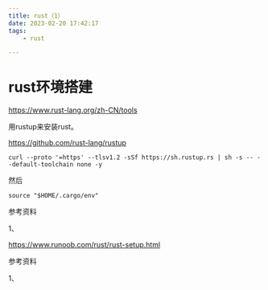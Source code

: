 ```yaml
---
title: rust（1）
date: 2023-02-20 17:42:17
tags:
	- rust

---
```




# rust环境搭建

https://www.rust-lang.org/zh-CN/tools

用rustup来安装rust。

https://github.com/rust-lang/rustup

```
curl --proto '=https' --tlsv1.2 -sSf https://sh.rustup.rs | sh -s -- --default-toolchain none -y
```

然后

```
source "$HOME/.cargo/env"
```



参考资料

1、

https://www.runoob.com/rust/rust-setup.html

参考资料

1、

